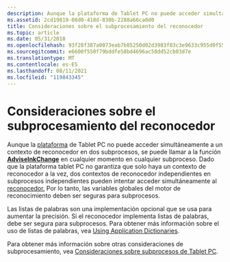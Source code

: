 ```yaml
---
description: Aunque la plataforma de Tablet PC no puede acceder simultáneamente a un contexto de&\# 160;recognizer&160;, se puede llamar a la función AdviseInkChange en cualquier momento en cualquier \# subproceso.
ms.assetid: 2cd19819-08d0-418d-830b-2288a66ca0d0
title: Consideraciones sobre el subprocesamiento del reconocedor
ms.topic: article
ms.date: 05/31/2018
ms.openlocfilehash: 93f28f387a0073eab7b85250d02d3983f83c3e9633c955d0f5503c06766745ee
ms.sourcegitcommit: e6600f550f79bddfe58bd4696ac50dd52cb03d7e
ms.translationtype: MT
ms.contentlocale: es-ES
ms.lasthandoff: 08/11/2021
ms.locfileid: "119843345"
---
```

# <a name="recognizer-threading-considerations"></a>Consideraciones sobre el subprocesamiento del reconocedor

Aunque la [plataforma](hrecocontext-handle.md) de Tablet PC no puede acceder simultáneamente a un contexto de reconocedor en dos subprocesos, se puede llamar a la función [**AdviseInkChange**](/windows/desktop/api/recapis/nf-recapis-adviseinkchange) en cualquier momento en cualquier subproceso. Dado que la plataforma tablet PC no garantiza que solo haya un contexto de reconocedor a la vez, dos contextos de reconocedor independientes en subprocesos independientes pueden intentar acceder simultáneamente al [reconocedor.](hrecognizer-handle.md) Por lo tanto, las variables globales del motor de reconocimiento deben ser seguras para subprocesos.

Las listas de palabras son una implementación opcional que se usa para aumentar la precisión. Si el reconocedor implementa listas de palabras, debe ser segura para subprocesos. Para obtener más información sobre el uso de listas de palabras, vea [Using Application Dictionaries](using-application-dictionaries.md).

Para obtener más información sobre otras consideraciones de subprocesamiento, vea [Consideraciones sobre subprocesos de Tablet PC](tablet-pc-threading-considerations.md).

 

 



